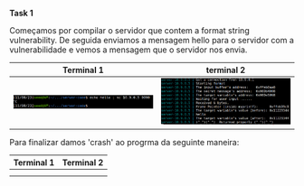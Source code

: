 **Task 1**

Começamos por compilar o servidor que contem a format string vulnerability. De seguida enviamos a mensagem hello para o servidor com a vulnerabilidade e vemos a mensagem que o servidor nos envia.

| Terminal 1  | terminal 2 |
| ------ | ------ |
|    ![Alt text](task1lab7.png)    | ![Alt text](lab7(1).png)


Para finalizar damos 'crash' ao progrma da seguinte maneira:


| Terminal 1  | Terminal 2 |
| ------ | ------ |
|        |        |
|        |        |

